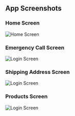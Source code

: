 ## App Screenshots

### Home Screen
![Home Screen](screenshots/home.png)

### Emergency Call Screen
![Login Screen](screenshots/emergencyCall.jpg)

### Shipping Address Screen
![Login Screen](screenshots/shipping.jpg)

### Products Screen
![Login Screen](screenshots/products.jpg)
